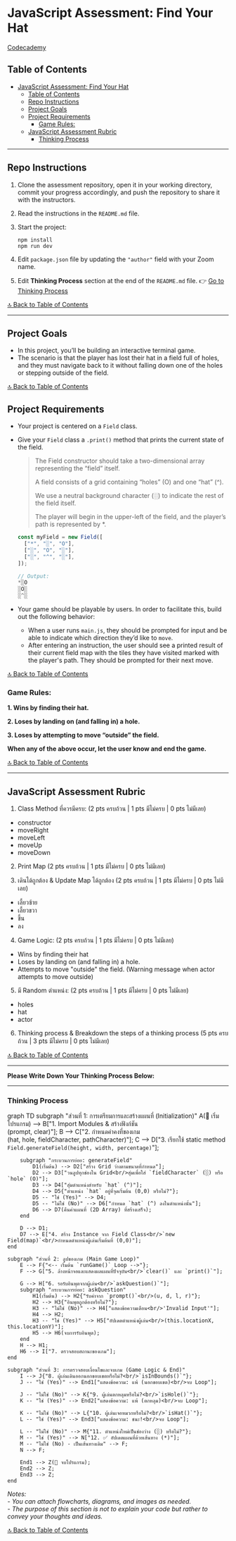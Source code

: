 # JavaScript Assessment: Find Your Hat

[Codecademy](https://www.codecademy.com/projects/practice/find-your-hat)

## Table of Contents

- [JavaScript Assessment: Find Your Hat](#javascript-assessment-find-your-hat)
  - [Table of Contents](#table-of-contents)
  - [Repo Instructions](#repo-instructions)
  - [Project Goals](#project-goals)
  - [Project Requirements](#project-requirements)
    - [Game Rules:](#game-rules)
  - [JavaScript Assessment Rubric](#javascript-assessment-rubric)
    - [Thinking Process](#thinking-process)

---

## Repo Instructions

1. Clone the assessment repository, open it in your working directory, commit your progress accordingly, and push the repository to share it with the instructors.
2. Read the instructions in the `README.md` file.
3. Start the project:

   ```terminal
   npm install
   npm run dev
   ```

4. Edit `package.json` file by updating the `"author"` field with your Zoom name.
5. Edit **Thinking Process** section at the end of the `README.md` file. 👉 [Go to Thinking Process](#thinking-process)

[🔝 Back to Table of Contents](#table-of-contents)

---

## Project Goals

- In this project, you’ll be building an interactive terminal game.
- The scenario is that the player has lost their hat in a field full of holes, and they must navigate back to it without falling down one of the holes or stepping outside of the field.

[🔝 Back to Table of Contents](#table-of-contents)

## Project Requirements

- Your project is centered on a `Field` class.
- Give your `Field` class a `.print()` method that prints the current state of the field.

  > The Field constructor should take a two-dimensional array representing the “field” itself.
  >
  > A field consists of a grid containing “holes” (O) and one “hat” (^).
  >
  > We use a neutral background character (░) to indicate the rest of the field itself.
  >
  > The player will begin in the upper-left of the field, and the player’s path is represented by \*.

  ```js
  const myField = new Field([
  	["*", "░", "O"],
  	["░", "O", "░"],
  	["░", "^", "░"],
  ]);

  // Output:
  *░O
  ░O░
  ░^░

  ```

- Your game should be playable by users. In order to facilitate this, build out the following behavior:

  - When a user runs `main.js`, they should be prompted for input and be able to indicate which direction they’d like to `move`.
  - After entering an instruction, the user should see a printed result of their current field map with the tiles they have visited marked with the player's path. They should be prompted for their next move.

[🔝 Back to Table of Contents](#table-of-contents)

### Game Rules:

**1. Wins by finding their hat.**

**2. Loses by landing on (and falling in) a hole.**

**3. Loses by attempting to move “outside” the field.**

**When any of the above occur, let the user know and end the game.**

[🔝 Back to Table of Contents](#table-of-contents)

---

## JavaScript Assessment Rubric

1. Class Method ที่ควรมีครบ: (2 pts ครบถ้วน | 1 pts มีไม่ครบ | 0 pts ไม่มีเลย)

- constructor
- moveRight
- moveLeft
- moveUp
- moveDown

2. Print Map (2 pts ครบถ้วน | 1 pts มีไม่ครบ | 0 pts ไม่มีเลย)

3. เดินได้ถูกต้อง & Update Map ได้ถูกต้อง (2 pts ครบถ้วน | 1 pts มีไม่ครบ | 0 pts ไม่มีเลย)

- เลี้ยวซ้าย
- เลี้ยวขวา
- ขึ้น
- ลง

4. Game Logic: (2 pts ครบถ้วน | 1 pts มีไม่ครบ | 0 pts ไม่มีเลย)

- Wins by finding their hat
- Loses by landing on (and falling in) a hole.
- Attempts to move "outside" the field. (Warning message when actor attempts to move outside)

5. มี Random ตำแหน่ง: (2 pts ครบถ้วน | 1 pts มีไม่ครบ | 0 pts ไม่มีเลย)

- holes
- hat
- actor

6. Thinking process & Breakdown the steps of a thinking process (5 pts ครบถ้วน | 3 pts มีไม่ครบ | 0 pts ไม่มีเลย)

[🔝 Back to Table of Contents](#table-of-contents)

---

**Please Write Down Your Thinking Process Below:**

---

### Thinking Process
graph TD
    subgraph "ส่วนที่ 1: การเตรียมการและสร้างแผนที่ (Initialization)"
        A(🏁 เริ่มโปรแกรม) --> B["1. Import Modules & สร้างฟังก์ชัน<br/>(prompt, clear)"];
        B --> C["2. กำหนดค่าคงที่ของเกม<br/>(hat, hole, fieldCharacter, pathCharacter)"];
        C --> D["3. เรียกใช้ static method<br/>`Field.generateField(height, width, percentage)`"];

        subgraph "กระบวนการย่อย: generateField"
            D1(เริ่มต้น) --> D2["สร้าง Grid ว่างตามขนาดที่กำหนด"];
            D2 --> D3["วนลูปทุกช่องใน Grid<br/>สุ่มเพื่อใส่ `fieldCharacter` (░) หรือ `hole` (O)"];
            D3 --> D4["สุ่มตำแหน่งสำหรับ `hat` (^)"];
            D4 --> D5{"ตำแหน่ง `hat` อยู่ที่จุดเริ่มต้น (0,0) หรือไม่?"};
            D5 -- "ใช่ (Yes)" --> D4;
            D5 -- "ไม่ใช่ (No)" --> D6["กำหนด `hat` (^) ลงในตำแหน่งนั้น"];
            D6 --> D7(คืนค่าแผนที่ (2D Array) ที่สร้างเสร็จ);
        end

        D --> D1;
        D7 --> E["4. สร้าง Instance จาก Field Class<br/>`new Field(map)`<br/>กำหนดตำแหน่งผู้เล่นเริ่มต้นที่ (0,0)"];
    end

    subgraph "ส่วนที่ 2: ลูปของเกม (Main Game Loop)"
        E --> F{"<-- เริ่มต้น `runGame()` Loop -->"};
        F --> G["5. ล้างหน้าจอและแสดงผลแผนที่ปัจจุบัน<br/>`clear()` และ `print()`"];

        G --> H["6. รอรับอินพุตจากผู้เล่น<br/>`askQuestion()`"];
        subgraph "กระบวนการย่อย: askQuestion"
            H1(เริ่มต้น) --> H2{"รับค่าจาก `prompt()`<br/>(u, d, l, r)"};
            H2 --> H3{"อินพุตถูกต้องหรือไม่?"};
            H3 -- "ไม่ใช่ (No)" --> H4["แสดงข้อความเตือน<br/>'Invalid Input'"];
            H4 --> H2;
            H3 -- "ใช่ (Yes)" --> H5["อัปเดตตำแหน่งผู้เล่น<br/>(this.locationX, this.locationY)"];
            H5 --> H6(จบการรับอินพุต);
        end
        H --> H1;
        H6 --> I["7. ตรวจสอบสถานะของเกม"];
    end

    subgraph "ส่วนที่ 3: การตรวจสอบเงื่อนไขและจบเกม (Game Logic & End)"
        I --> J{"8. ผู้เล่นเดินออกนอกขอบเขตหรือไม่?<br/>`isInBounds()`"};
        J -- "ใช่ (Yes)" --> End1["แสดงข้อความ: แพ้ (นอกขอบเขต)<br/>จบ Loop"];

        J -- "ไม่ใช่ (No)" --> K{"9. ผู้เล่นตกหลุมหรือไม่?<br/>`isHole()`"};
        K -- "ใช่ (Yes)" --> End2["แสดงข้อความ: แพ้ (ตกหลุม)<br/>จบ Loop"];

        K -- "ไม่ใช่ (No)" --> L{"10. ผู้เล่นเจอหมวกหรือไม่?<br/>`isHat()`"};
        L -- "ใช่ (Yes)" --> End3["แสดงข้อความ: ชนะ!<br/>จบ Loop"];

        L -- "ไม่ใช่ (No)" --> M{"11. ตำแหน่งใหม่เป็นช่องว่าง (░) หรือไม่?"};
        M -- "ใช่ (Yes)" --> N["12. ✅ อัปเดตแผนที่ด้วยเส้นทาง (*)"];
        M -- "ไม่ใช่ (No) - เป็นเส้นทางเดิม" --> F;
        N --> F;

        End1 --> Z(👋 จบโปรแกรม);
        End2 --> Z;
        End3 --> Z;
    end


_Notes:_<br>
_- You can attach flowcharts, diagrams, and images as needed._<br>
_- The purpose of this section is not to explain your code but rather to convey your thoughts and ideas._

[🔝 Back to Table of Contents](#table-of-contents)
